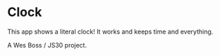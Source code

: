 # Clock
This app shows a literal clock! It works and keeps time and everything.  

A Wes Boss / JS30 project.
